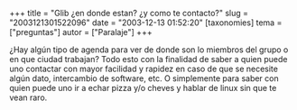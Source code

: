 +++
title = "Glib ¿en donde estan? ¿y como te contacto?"
slug = "2003121301522096"
date = "2003-12-13 01:52:20"
[taxonomies]
tema = ["preguntas"]
autor = ["Paralaje"]
+++

¿Hay algún tipo de agenda para ver de donde son lo miembros del grupo o
en que ciudad trabajan? Todo esto con la finalidad de saber a quien
puede uno contactar con mayor facilidad y rapidez en caso de que se
necesite algún dato, intercambio de software, etc. O simplemente para
saber con quien puede uno ir a echar pizza y/o cheves y hablar de linux
sin que te vean raro.


